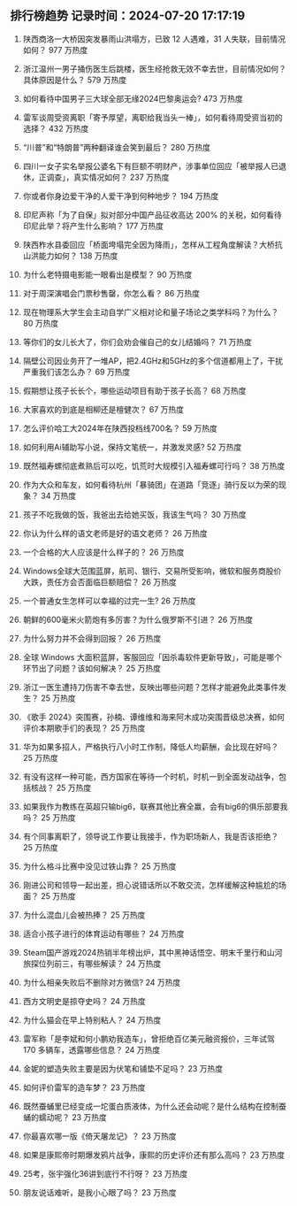 
## 排行榜趋势 记录时间：2024-07-20 17:17:19
  
  1. 陕西商洛一大桥因突发暴雨山洪塌方，已致 12 人遇难，31 人失联，目前情况如何？ 977 万热度
    
  2. 浙江温州一男子捅伤医生后跳楼，医生经抢救无效不幸去世，目前情况如何？具体原因是什么？ 579 万热度
    
  3. 如何看待中国男子三大球全部无缘2024巴黎奥运会? 473 万热度
    
  4. 雷军谈周受资离职「寄予厚望，离职给我当头一棒」，如何看待周受资当初的选择？ 432 万热度
    
  5. “川普”和“特朗普”两种翻译谁会笑到最后？ 280 万热度
    
  6. 四川一女子实名举报公婆名下有巨额不明财产，涉事单位回应「被举报人已退休，正调查」，真实情况如何？ 237 万热度
    
  7. 你或者你身边爱干净的人爱干净到何种地步？ 194 万热度
    
  8. 印尼声称「为了自保」拟对部分中国产品征收高达 200% 的关税，如何看待印尼此举？将产生什么影响？ 177 万热度
    
  9. 陕西柞水县委回应「桥面垮塌完全因为降雨」，怎样从工程角度解读？大桥抗山洪能力如何？ 138 万热度
    
  10. 为什么老特摄电影能一眼看出是模型？ 90 万热度
    
  11. 对于周深演唱会门票秒售罄，你怎么看？ 86 万热度
    
  12. 现在物理系大学生会主动自学广义相对论和量子场论之类学科吗？为什么？ 80 万热度
    
  13. 等你们的女儿长大了，你们会劝会催自己的女儿结婚吗？ 71 万热度
    
  14. 隔壁公司因业务开了一堆AP，把2.4GHz和5GHz的多个信道都用上了，干扰严重我们该怎么办？ 69 万热度
    
  15. 假期想让孩子长长个，哪些运动项目有助于孩子长高？ 68 万热度
    
  16. 大家喜欢的到底是相柳还是檀健次？ 67 万热度
    
  17. 怎么评价哈工大2024年在陕西投档线700名？ 59 万热度
    
  18. 如何利用Ai辅助写小说，保持文笔统一，并激发灵感? 52 万热度
    
  19. 既然福寿螺彻底煮熟后可以吃，饥荒时大规模引入福寿螺可行吗？ 38 万热度
    
  20. 作为大众和车友，如何看待杭州「暴骑团」在道路「竞逐」骑行反以为荣的现象？ 34 万热度
    
  21. 孩子不吃我做的饭，我爸出去给她买饭，我该生气吗？ 30 万热度
    
  22. 你认为什么样的语文老师是好的语文老师？ 26 万热度
    
  23. 一个合格的大人应该是什么样子的？ 26 万热度
    
  24. Windows全球大范围蓝屏，航司、银行、交易所受影响，微软和服务商股价大跌，责任方会否面临巨额赔偿？ 26 万热度
    
  25. 一个普通女生怎样可以幸福的过完一生? 26 万热度
    
  26. 朝鲜的600毫米火箭炮有多厉害？为什么俄罗斯不引进？ 26 万热度
    
  27. 为什么努力并不会得到回报？ 26 万热度
    
  28. 全球 Windows 大面积蓝屏，客服回应「因杀毒软件更新导致」，可能是哪个环节出了问题？该如何解决？ 25 万热度
    
  29. 浙江一医生遭持刀伤害不幸去世，反映出哪些问题？怎样才能避免此类事件发生？ 25 万热度
    
  30. 《歌手 2024》突围赛，孙楠、谭维维和海来阿木成功突围晋级总决赛，如何评价本期歌手们的表现？ 25 万热度
    
  31. 华为如果多招人，严格执行八小时工作制，降低人均薪酬，会比现在好吗？ 25 万热度
    
  32. 有没有这样一种可能，西方国家在等待一个时机，时机一到全面发动战争，包括核战？ 25 万热度
    
  33. 如果我作为教练在英超只输big6，联赛其他比赛全赢，会有big6的俱乐部要我吗？ 25 万热度
    
  34. 有个同事离职了，领导说工作要让我接手，作为职场新人，我是否该拒绝？ 25 万热度
    
  35. 为什么格斗比赛中没见过铁山靠？ 25 万热度
    
  36. 刚进公司和领导一起出差，担心说错话所以不敢交流，怎样缓解这种尴尬的场面？ 25 万热度
    
  37. 为什么混血儿会被热捧？ 25 万热度
    
  38. 适合小孩子进行的体育运动有哪些？ 24 万热度
    
  39. Steam国产游戏2024热销半年榜出炉，其中黑神话悟空、明末千里行和山河旅探位列前三，有哪些解读？ 24 万热度
    
  40. 为什么相亲失败后不删除对方微信? 24 万热度
    
  41. 西方文明史是掠夺史吗？ 24 万热度
    
  42. 为什么猫会在早上特别粘人？ 24 万热度
    
  43. 雷军称「是李斌和何小鹏劝我造车」，曾拒绝百亿美元融资报价，三年试驾 170 多辆车，透露哪些信息？ 24 万热度
    
  44. 金妮的塑造失败主要是因为伏笔和铺垫不足吗？ 23 万热度
    
  45. 如何评价雷军的造车梦？ 23 万热度
    
  46. 既然蚕蛹里已经变成一坨蛋白质液体，为什么还会动呢？是什么结构在控制蚕蛹的蠕动呢？ 23 万热度
    
  47. 你最喜欢哪一版《倚天屠龙记》？ 23 万热度
    
  48. 如果是康熙帝时期爆发鸦片战争，康熙的历史评价还有那么高吗？ 23 万热度
    
  49. 25考，张宇强化36讲到底行不行呀？ 23 万热度
    
  50. 朋友说话难听，是我小心眼了吗？ 23 万热度
    
